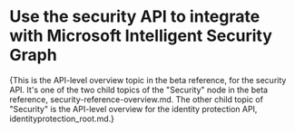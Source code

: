 # Use the security API to integrate with Microsoft Intelligent Security Graph

{This is the API-level overview topic in the beta reference, for the security API. 
It's one of the two child topics of the "Security" node in the beta reference, security-reference-overview.md. 
The other child topic of "Security" is the API-level overview for the identity protection API, identityprotection_root.md.}